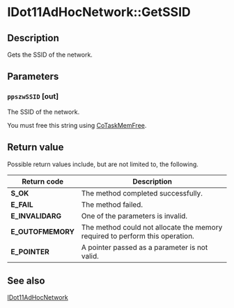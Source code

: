 # IDot11AdHocNetwork::GetSSID

## Description

Gets the SSID of the network.

## Parameters

### `ppszwSSID` [out]

The SSID of the network.

You must free this string using [CoTaskMemFree](https://learn.microsoft.com/windows/desktop/api/combaseapi/nf-combaseapi-cotaskmemfree).

## Return value

Possible return values include, but are not limited to, the following.

| Return code | Description |
| --- | --- |
| **S_OK** | The method completed successfully. |
| **E_FAIL** | The method failed. |
| **E_INVALIDARG** | One of the parameters is invalid. |
| **E_OUTOFMEMORY** | The method could not allocate the memory required to perform this operation. |
| **E_POINTER** | A pointer passed as a parameter is not valid. |

## See also

[IDot11AdHocNetwork](https://learn.microsoft.com/windows/desktop/api/adhoc/nn-adhoc-idot11adhocnetwork)